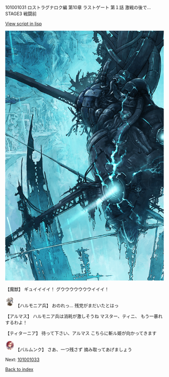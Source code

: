 101001031 ロストラグナロク編 第10章 ラストゲート 第１話 激戦の後で… STAGE3 戦闘前

[View script in lisp](../scripts/101001031.txt)

![underground_world_3.png](../images/backgrounds/underground_world_3.png)

【魔獣】
ギュイイイイ！
グウウウウウウウイイイ！

<img src="../images/units/3810001.png" alt="3810001.png" height="34"/>
【ハルモニア兵】
おのれっ…
残党がまだいたとはっ

【アルマス】
ハルモニア兵は消耗が激しそうね
マスター、ティニ、
もう一暴れするわよ！

【ティターニア】
待って下さい、アルマス
こちらに斬ル姫が向かってきます

<img src="../images/units/3100911.png" alt="3100911.png" height="34"/>
【バルムンク】
さあ、一つ残さず
摘み取ってあげましょう

Next: [101001033](101001033.md)

[Back to index](index.md)
